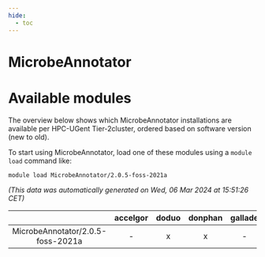 ```yaml
---
hide:
  - toc
---
```


MicrobeAnnotator
================

# Available modules


The overview below shows which MicrobeAnnotator installations are available per HPC-UGent Tier-2cluster, ordered based on software version (new to old).

To start using MicrobeAnnotator, load one of these modules using a `module load` command like:

```shell
module load MicrobeAnnotator/2.0.5-foss-2021a
```

*(This data was automatically generated on Wed, 06 Mar 2024 at 15:51:26 CET)*  

| |accelgor|doduo|donphan|gallade|joltik|skitty|
| :---: | :---: | :---: | :---: | :---: | :---: | :---: |
|MicrobeAnnotator/2.0.5-foss-2021a|-|x|x|-|x|x|

